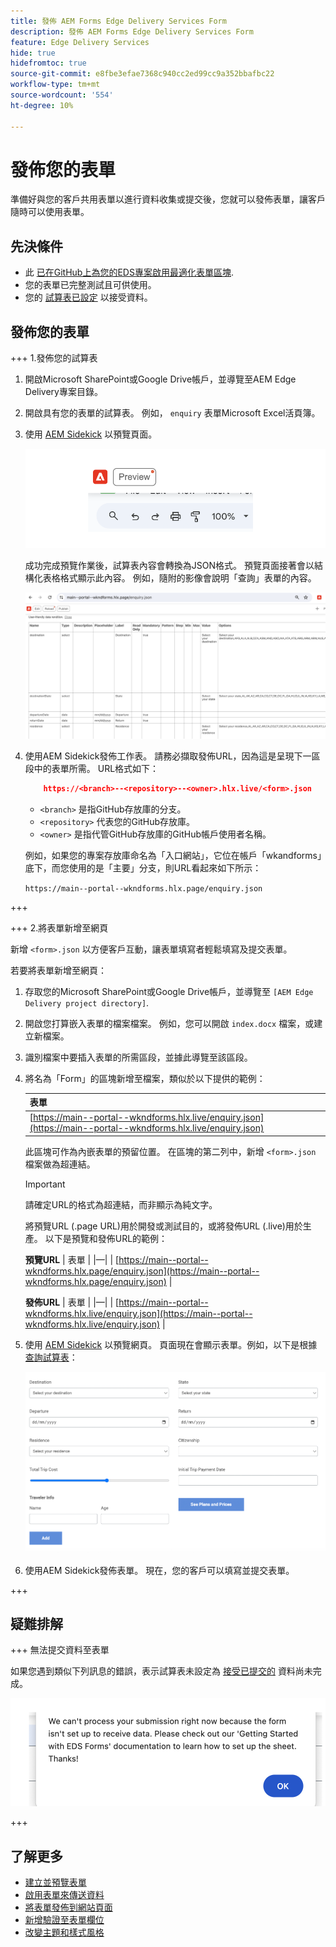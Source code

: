 ```yaml
---
title: 發佈 AEM Forms Edge Delivery Services Form
description: 發佈 AEM Forms Edge Delivery Services Form
feature: Edge Delivery Services
hide: true
hidefromtoc: true
source-git-commit: e8fbe3efae7368c940cc2ed99cc9a352bbafbc22
workflow-type: tm+mt
source-wordcount: '554'
ht-degree: 10%

---
```



# 發佈您的表單

準備好與您的客戶共用表單以進行資料收集或提交後，您就可以發佈表單，讓客戶隨時可以使用表單。

## 先決條件

* 此 [已在GitHub上為您的EDS專案啟用最適化表單區塊](/help/edge/docs/forms/create-forms.md).
* 您的表單已完整測試且可供使用。
* 您的 [試算表已設定](/help/edge/docs/forms/submit-forms.md) 以接受資料。

## 發佈您的表單

+++ 1.發佈您的試算表

1. 開啟Microsoft SharePoint或Google Drive帳戶，並導覽至AEM Edge Delivery專案目錄。

1. 開啟具有您的表單的試算表。 例如， `enquiry` 表單Microsoft Excel活頁簿。

1. 使用 [AEM Sidekick](https://www.aem.live/developer/tutorial#preview-and-publish-your-content) 以預覽頁面。

   ![使用AEM Sidekick預覽工作表](/help/edge/assets/preview-form.png)

   成功完成預覽作業後，試算表內容會轉換為JSON格式。 預覽頁面接著會以結構化表格格式顯示此內容。 例如，隨附的影像會說明「查詢」表單的內容。

   ![Forms預覽JSON格式](/help/edge/assets/forms-preview-json-format.png)

1. 使用AEM Sidekick發佈工作表。 請務必擷取發佈URL，因為這是呈現下一區段中的表單所需。 URL格式如下：


   ```JSON
       https://<branch>--<repository>--<owner>.hlx.live/<form>.json
   ```

   * `<branch>` 是指GitHub存放庫的分支。
   * `<repository>` 代表您的GitHub存放庫。
   * `<owner>` 是指代管GitHub存放庫的GitHub帳戶使用者名稱。

   例如，如果您的專案存放庫命名為「入口網站」，它位在帳戶「wkandforms」底下，而您使用的是「主要」分支，則URL看起來如下所示：

   `https://main--portal--wkndforms.hlx.page/enquiry.json`

+++

+++ 2.將表單新增至網頁

新增 `<form>.json` 以方便客戶互動，讓表單填寫者輕鬆填寫及提交表單。


若要將表單新增至網頁：

1. 存取您的Microsoft SharePoint或Google Drive帳戶，並導覽至 `[AEM Edge Delivery project directory]`.

1. 開啟您打算嵌入表單的檔案檔案。 例如，您可以開啟 `index.docx` 檔案，或建立新檔案。

1. 識別檔案中要插入表單的所需區段，並據此導覽至該區段。

1. 將名為「Form」的區塊新增至檔案，類似於以下提供的範例：

   | 表單 |
   |---|
   | [https://main--portal--wkndforms.hlx.live/enquiry.json](https://main--portal--wkndforms.hlx.live/enquiry.json) |

   此區塊可作為內嵌表單的預留位置。 在區塊的第二列中，新增 `<form>.json` 檔案做為超連結。

   >[!IMPORTANT]
   >
   >
   > 請確定URL的格式為超連結，而非顯示為純文字。

   將預覽URL (.page URL)用於開發或測試目的，或將發佈URL (.live)用於生產。 以下是預覽和發佈URL的範例：

   **預覽URL**
| 表單 | |—| | [https://main--portal--wkndforms.hlx.page/enquiry.json](https://main--portal--wkndforms.hlx.page/enquiry.json)  |


   **發佈URL**
| 表單 | |—| | [https://main--portal--wkndforms.hlx.live/enquiry.json](https://main--portal--wkndforms.hlx.live/enquiry.json)  |

1. 使用 [AEM Sidekick](https://www.aem.live/developer/tutorial#preview-and-publish-your-content) 以預覽網頁。 頁面現在會顯示表單。例如，以下是根據 [查詢試算表](https://docs.google.com/spreadsheets/d/196lukD028RDK_evBelkOonPxC7w0l_IiJ-Yx3DvMfNk/edit#gid=0)：


   [![EDS表單範例](/help/edge/assets/eds-form.png)](https://main--portal--wkndforms.hlx.live/)

1. 使用AEM Sidekick發佈表單。 現在，您的客戶可以填寫並提交表單。

+++

## 疑難排解

+++ 無法提交資料至表單

如果您遇到類似下列訊息的錯誤，表示試算表未設定為 [接受已提交的](/help/edge/docs/forms/submit-forms.md) 資料尚未完成。

![在表單提交時的錯誤](/help/edge/assets/form-error.png)

+++


## 了解更多

* [建立並預覽表單](/help/edge/docs/forms/create-forms.md)
* [啟用表單來傳送資料](/help/edge/docs/forms/submit-forms.md)
* [將表單發佈到網站頁面](/help/edge/docs/forms/publish-eds-forms.md)
* [新增驗證至表單欄位](/help/edge/docs/forms/validate-forms.md)
* [改變主題和樣式風格](/help/edge/docs/forms/style-theme-forms.md)
